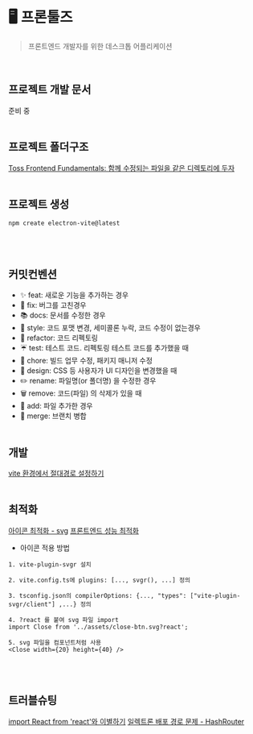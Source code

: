 # 🖥️ 프론툴즈

> 프론트엔드 개발자를 위한 데스크톱 어플리케이션

<br />

## 프로젝트 개발 문서

준비 중
<br /><br />

## 프로젝트 폴더구조

[Toss Frontend Fundamentals: 함께 수정되는 파일을 같은 디렉토리에 두자](https://frontend-fundamentals.com/code/examples/code-directory.html)
<br /><br />

## 프로젝트 생성

```
npm create electron-vite@latest
```

<br /><br />

## 커밋컨벤션

- ✨ feat: 새로운 기능을 추가하는 경우
- 🐞 fix: 버그를 고친경우
- 📚 docs: 문서를 수정한 경우
- 📝 style: 코드 포맷 변경, 세미콜론 누락, 코드 수정이 없는경우
- 🔨 refactor: 코드 리펙토링
- ☔ test: 테스트 코드. 리펙토링 테스트 코드를 추가했을 때
- 🧹 chore: 빌드 업무 수정, 패키지 매니저 수정
- 💄 design: CSS 등 사용자가 UI 디자인을 변경했을 때
- ✏️ rename: 파일명(or 폴더명) 을 수정한 경우
- 🗑️ remove: 코드(파일) 의 삭제가 있을 때
- 🌱 add: 파일 추가한 경우
- 🔀 merge: 브랜치 병합
  <br /><br />

## 개발

[vite 환경에서 절대경로 설정하기](https://velog.io/@hunmok1027/vite-%EC%97%90%EC%84%9C-%EC%A0%88%EB%8C%80%EA%B2%BD%EB%A1%9C-%EC%84%A4%EC%A0%95%ED%95%98%EA%B8%B0)
<br /><br />

## 최적화

[아이콘 최적화 - svg](https://yozm.wishket.com/magazine/detail/2252/)
[프론트엔드 성능 최적화](https://east-star.tistory.com/36)

- 아이콘 적용 방법

```
1. vite-plugin-svgr 설치

2. vite.config.ts에 plugins: [..., svgr(), ...] 정의

3. tsconfig.json의 compilerOptions: {..., "types": ["vite-plugin-svgr/client"] ,...} 정의

4. ?react 를 붙여 svg 파일 import
import Close from '../assets/close-btn.svg?react';

5. svg 파일을 컴포넌트처럼 사용
<Close width={20} height={40} />
```

<br /><br />

## 트러블슈팅

[import React from 'react'와 이별하기](https://summermong.tistory.com/504)
[일렉트론 배포 경로 문제 - HashRouter](https://code-nen.tistory.com/125)
<br /><br />
